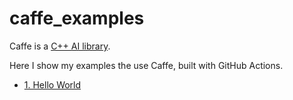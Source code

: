 # caffe_examples

Caffe is a [C++ AI library](https://github.com/richelbilderbeek/cpp_ai_libraries).

Here I show my examples the use Caffe, built with GitHub Actions.

 * [1. Hello World](https://github.com/richelbilderbeek/caffe_example_1)
